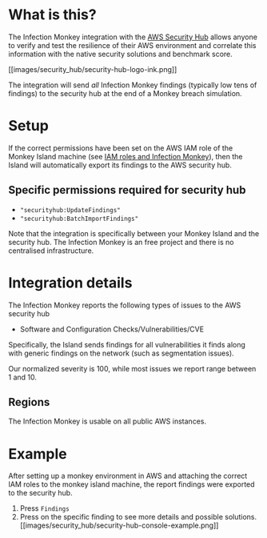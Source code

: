 # What is this? 
The Infection Monkey integration with the [AWS Security Hub](https://aws.amazon.com/security-hub/) allows anyone to verify and test the resilience of their AWS environment and correlate this information with the native security solutions and benchmark score.

[[images/security_hub/security-hub-logo-ink.png]]

The integration will send _all_ Infection Monkey findings (typically low tens of findings) to the security hub at the end of a Monkey breach simulation.

# Setup
If the correct permissions have been set on the AWS IAM role of the Monkey Island machine (see [IAM roles and Infection Monkey](https://github.com/guardicore/monkey/wiki/Monkey-Island:-Running-the-monkey-on-AWS-EC2-instances)), then the Island will automatically export its findings to the AWS security hub. 

## Specific permissions required for security hub
* `"securityhub:UpdateFindings"`
* `"securityhub:BatchImportFindings"`

Note that the integration is specifically between your Monkey Island and the security hub. The Infection Monkey is an free project and there is no centralised infrastructure.

# Integration details
The Infection Monkey reports the following types of issues to the AWS security hub
* Software and Configuration Checks/Vulnerabilities/CVE

Specifically, the Island sends findings for all vulnerabilities it finds along with generic findings on the network (such as segmentation issues).

Our normalized severity is 100, while most issues we report range between 1 and 10.

## Regions
The Infection Monkey is usable on all public AWS instances.

# Example
After setting up a monkey environment in AWS and attaching the correct IAM roles to the monkey island machine, the report findings were exported to the security hub.

1. Press `Findings`
2. Press on the specific finding to see more details and possible solutions. 
[[images/security_hub/security-hub-console-example.png]]
